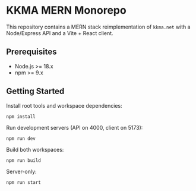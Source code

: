 # KKMA MERN Monorepo

This repository contains a MERN stack reimplementation of `kkma.net` with a Node/Express API and a Vite + React client.

## Prerequisites
- Node.js >= 18.x
- npm >= 9.x

## Getting Started

Install root tools and workspace dependencies:

```
npm install
```

Run development servers (API on 4000, client on 5173):

```
npm run dev
```

Build both workspaces:

```
npm run build
```

Server-only:

```
npm run start
``` 